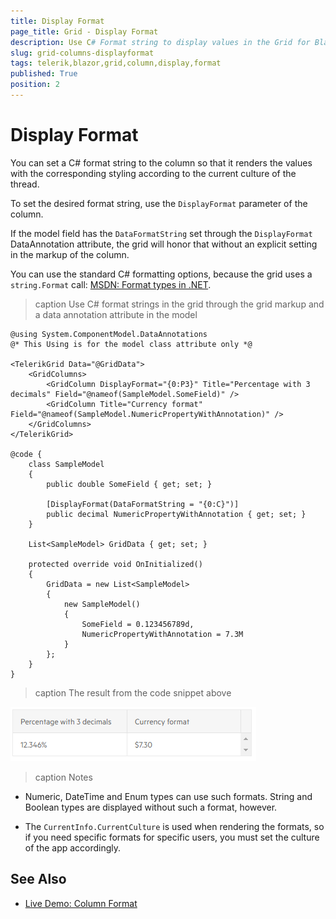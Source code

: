```yaml
---
title: Display Format
page_title: Grid - Display Format
description: Use C# Format string to display values in the Grid for Blazor.
slug: grid-columns-displayformat
tags: telerik,blazor,grid,column,display,format
published: True
position: 2
---
```


# Display Format

You can set a C# format string to the column so that it renders the values with the corresponding styling according to the current culture of the thread.

To set the desired format string, use the `DisplayFormat` parameter of the column.

If the model field has the `DataFormatString` set through the `DisplayFormat` DataAnnotation attribute, the grid will honor that without an explicit setting in the markup of the column.

You can use the standard C# formatting options, because the grid uses a `string.Format` call: <a href="https://docs.microsoft.com/en-us/dotnet/standard/base-types/formatting-types" target="_blank">MSDN: Format types in .NET</a>.

>caption Use C# format strings in the grid through the grid markup and a data annotation attribute in the model

````CSHTML
@using System.ComponentModel.DataAnnotations
@* This Using is for the model class attribute only *@

<TelerikGrid Data="@GridData">
    <GridColumns>
        <GridColumn DisplayFormat="{0:P3}" Title="Percentage with 3 decimals" Field="@nameof(SampleModel.SomeField)" />
        <GridColumn Title="Currency format" Field="@nameof(SampleModel.NumericPropertyWithAnnotation)" />
    </GridColumns>
</TelerikGrid>

@code {
    class SampleModel
    {
        public double SomeField { get; set; }

        [DisplayFormat(DataFormatString = "{0:C}")]
        public decimal NumericPropertyWithAnnotation { get; set; }
    }

    List<SampleModel> GridData { get; set; }

    protected override void OnInitialized()
    {
        GridData = new List<SampleModel>
        {
            new SampleModel()
            {
                SomeField = 0.123456789d,
                NumericPropertyWithAnnotation = 7.3M
            }
        };
    }
}
````

>caption The result from the code snippet above

![DisplayFormat basic sample](images/display-format-basic-sample.png)

>caption Notes

* Numeric, DateTime and Enum types can use such formats. String and Boolean types are displayed without such a format, however.

* The `CurrentInfo.CurrentCulture` is used when rendering the formats, so if you need specific formats for specific users, you must set the culture of the app accordingly.


## See Also

  * [Live Demo: Column Format](https://demos.telerik.com/blazor-ui/grid/column-format)
